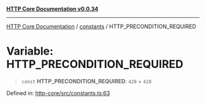 [**HTTP Core Documentation v0.0.34**](../../README.md)

***

[HTTP Core Documentation](../../modules.md) / [constants](../README.md) / HTTP\_PRECONDITION\_REQUIRED

# Variable: HTTP\_PRECONDITION\_REQUIRED

> `const` **HTTP\_PRECONDITION\_REQUIRED**: `428` = `428`

Defined in: [http-core/src/constants.ts:63](https://github.com/stonemjs/http-core/blob/8d2f265873c2a6f093cdaa7580ed7328bd078613/src/constants.ts#L63)
